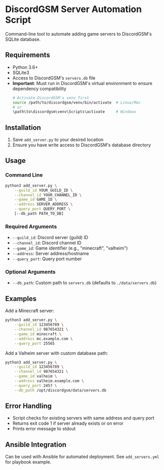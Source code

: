 # DiscordGSM Server Automation Script

Command-line tool to automate adding game servers to DiscordGSM's SQLite database.

## Requirements

- Python 3.6+
- SQLite3
- Access to DiscordGSM's `servers.db` file
- **Important**: Must run in DiscordGSM's virtual environment to ensure dependency compatibility
  ```bash
  # Activate DiscordGSM's venv first
  source /path/to/discordgsm/venv/bin/activate  # Linux/Mac
  # or
  \path\to\discordgsm\venv\Scripts\activate     # Windows
  ```

## Installation

1. Save `add_server.py` to your desired location
2. Ensure you have write access to DiscordGSM's database directory

## Usage

### Command Line

```bash
python3 add_server.py \
    --guild_id YOUR_GUILD_ID \
    --channel_id YOUR_CHANNEL_ID \
    --game_id GAME_ID \
    --address SERVER_ADDRESS \
    --query_port QUERY_PORT \
    [--db_path PATH_TO_DB]
```

### Required Arguments

- `--guild_id`: Discord server (guild) ID
- `--channel_id`: Discord channel ID
- `--game_id`: Game identifier (e.g., "minecraft", "valheim")
- `--address`: Server address/hostname
- `--query_port`: Query port number

### Optional Arguments

- `--db_path`: Custom path to `servers.db` (defaults to `./data/servers.db`)

## Examples

Add a Minecraft server:
```bash
python3 add_server.py \
    --guild_id 123456789 \
    --channel_id 987654321 \
    --game_id minecraft \
    --address mc.example.com \
    --query_port 25565
```

Add a Valheim server with custom database path:
```bash
python3 add_server.py \
    --guild_id 123456789 \
    --channel_id 987654321 \
    --game_id valheim \
    --address valheim.example.com \
    --query_port 2457 \
    --db_path /opt/discordgsm/data/servers.db
```

## Error Handling

- Script checks for existing servers with same address and query port
- Returns exit code 1 if server already exists or on error
- Prints error message to stdout

## Ansible Integration

Can be used with Ansible for automated deployment. See `add_servers.yml` for playbook example.